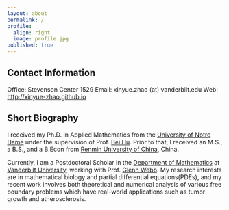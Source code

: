 ```yaml
---
layout: about
permalink: /
profile:
  align: right
  image: profile.jpg
published: true
---
```


## Contact Information
Office: Stevenson Center 1529
Email: xinyue.zhao (at) vanderbilt.edu
Web: <a href="http://xinyue-zhao.github.io">http://xinyue-zhao.github.io</a>


## Short Biography
I received my Ph.D. in Applied Mathematics from the <a href="https://www.nd.edu/">University of Notre Dame</a> under the supervision of Prof. <a href="https://acms.nd.edu/people/bei-hu/">Bei Hu</a>. Prior to that, I received an M.S., a B.S., and a B.Econ from <a href="https://www.ruc.edu.cn/">Renmin University of China</a>, China.

Currently, I am a Postdoctoral Scholar in the <a href="https://as.vanderbilt.edu/math/">Department of Mathematics</a> at <a href="https://www.vanderbilt.edu/"> Vanderbilt University</a>, working with Prof. <a href="https://my.vanderbilt.edu/glennwebb/">Glenn Webb</a>. My research interests are in mathematical biology and partial differential equations(PDEs), and my recent work involves both theoretical and numerical analysis of various  free boundary problems which have real-world applications such as tumor growth and atherosclerosis.



